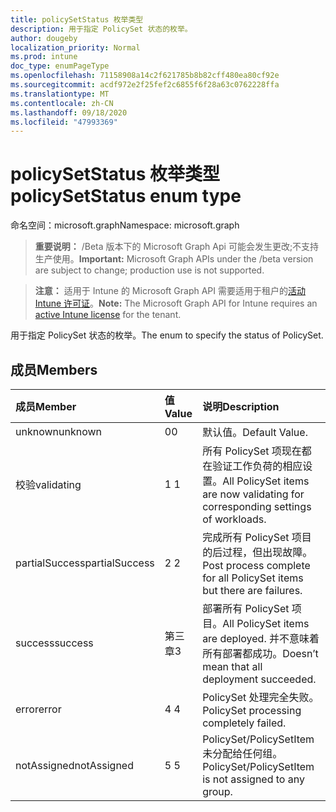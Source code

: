 ```yaml
---
title: policySetStatus 枚举类型
description: 用于指定 PolicySet 状态的枚举。
author: dougeby
localization_priority: Normal
ms.prod: intune
doc_type: enumPageType
ms.openlocfilehash: 71158908a14c2f621785b8b82cff480ea80cf92e
ms.sourcegitcommit: acdf972e2f25fef2c6855f6f28a63c0762228ffa
ms.translationtype: MT
ms.contentlocale: zh-CN
ms.lasthandoff: 09/18/2020
ms.locfileid: "47993369"
---
```

# <a name="policysetstatus-enum-type"></a><span data-ttu-id="8eab4-103">policySetStatus 枚举类型</span><span class="sxs-lookup"><span data-stu-id="8eab4-103">policySetStatus enum type</span></span>

<span data-ttu-id="8eab4-104">命名空间：microsoft.graph</span><span class="sxs-lookup"><span data-stu-id="8eab4-104">Namespace: microsoft.graph</span></span>

> <span data-ttu-id="8eab4-105">**重要说明：** /Beta 版本下的 Microsoft Graph Api 可能会发生更改;不支持生产使用。</span><span class="sxs-lookup"><span data-stu-id="8eab4-105">**Important:** Microsoft Graph APIs under the /beta version are subject to change; production use is not supported.</span></span>

> <span data-ttu-id="8eab4-106">**注意：** 适用于 Intune 的 Microsoft Graph API 需要适用于租户的[活动 Intune 许可证](https://go.microsoft.com/fwlink/?linkid=839381)。</span><span class="sxs-lookup"><span data-stu-id="8eab4-106">**Note:** The Microsoft Graph API for Intune requires an [active Intune license](https://go.microsoft.com/fwlink/?linkid=839381) for the tenant.</span></span>

<span data-ttu-id="8eab4-107">用于指定 PolicySet 状态的枚举。</span><span class="sxs-lookup"><span data-stu-id="8eab4-107">The enum to specify the status of PolicySet.</span></span>

## <a name="members"></a><span data-ttu-id="8eab4-108">成员</span><span class="sxs-lookup"><span data-stu-id="8eab4-108">Members</span></span>
|<span data-ttu-id="8eab4-109">成员</span><span class="sxs-lookup"><span data-stu-id="8eab4-109">Member</span></span>|<span data-ttu-id="8eab4-110">值</span><span class="sxs-lookup"><span data-stu-id="8eab4-110">Value</span></span>|<span data-ttu-id="8eab4-111">说明</span><span class="sxs-lookup"><span data-stu-id="8eab4-111">Description</span></span>|
|:---|:---|:---|
|<span data-ttu-id="8eab4-112">unknown</span><span class="sxs-lookup"><span data-stu-id="8eab4-112">unknown</span></span>|<span data-ttu-id="8eab4-113">0</span><span class="sxs-lookup"><span data-stu-id="8eab4-113">0</span></span>|<span data-ttu-id="8eab4-114">默认值。</span><span class="sxs-lookup"><span data-stu-id="8eab4-114">Default Value.</span></span>|
|<span data-ttu-id="8eab4-115">校验</span><span class="sxs-lookup"><span data-stu-id="8eab4-115">validating</span></span>|<span data-ttu-id="8eab4-116">1 </span><span class="sxs-lookup"><span data-stu-id="8eab4-116">1</span></span>|<span data-ttu-id="8eab4-117">所有 PolicySet 项现在都在验证工作负荷的相应设置。</span><span class="sxs-lookup"><span data-stu-id="8eab4-117">All PolicySet items are now validating for corresponding settings of workloads.</span></span>|
|<span data-ttu-id="8eab4-118">partialSuccess</span><span class="sxs-lookup"><span data-stu-id="8eab4-118">partialSuccess</span></span>|<span data-ttu-id="8eab4-119">2 </span><span class="sxs-lookup"><span data-stu-id="8eab4-119">2</span></span>|<span data-ttu-id="8eab4-120">完成所有 PolicySet 项目的后过程，但出现故障。</span><span class="sxs-lookup"><span data-stu-id="8eab4-120">Post process complete for all PolicySet items but there are failures.</span></span>|
|<span data-ttu-id="8eab4-121">success</span><span class="sxs-lookup"><span data-stu-id="8eab4-121">success</span></span>|<span data-ttu-id="8eab4-122">第三章</span><span class="sxs-lookup"><span data-stu-id="8eab4-122">3</span></span>|<span data-ttu-id="8eab4-123">部署所有 PolicySet 项目。</span><span class="sxs-lookup"><span data-stu-id="8eab4-123">All PolicySet items are deployed.</span></span> <span data-ttu-id="8eab4-124">并不意味着所有部署都成功。</span><span class="sxs-lookup"><span data-stu-id="8eab4-124">Doesn’t mean that all deployment succeeded.</span></span> |
|<span data-ttu-id="8eab4-125">error</span><span class="sxs-lookup"><span data-stu-id="8eab4-125">error</span></span>|<span data-ttu-id="8eab4-126">4 </span><span class="sxs-lookup"><span data-stu-id="8eab4-126">4</span></span>|<span data-ttu-id="8eab4-127">PolicySet 处理完全失败。</span><span class="sxs-lookup"><span data-stu-id="8eab4-127">PolicySet processing completely failed.</span></span>|
|<span data-ttu-id="8eab4-128">notAssigned</span><span class="sxs-lookup"><span data-stu-id="8eab4-128">notAssigned</span></span>|<span data-ttu-id="8eab4-129">5 </span><span class="sxs-lookup"><span data-stu-id="8eab4-129">5</span></span>|<span data-ttu-id="8eab4-130">PolicySet/PolicySetItem 未分配给任何组。</span><span class="sxs-lookup"><span data-stu-id="8eab4-130">PolicySet/PolicySetItem is not assigned to any group.</span></span>|






